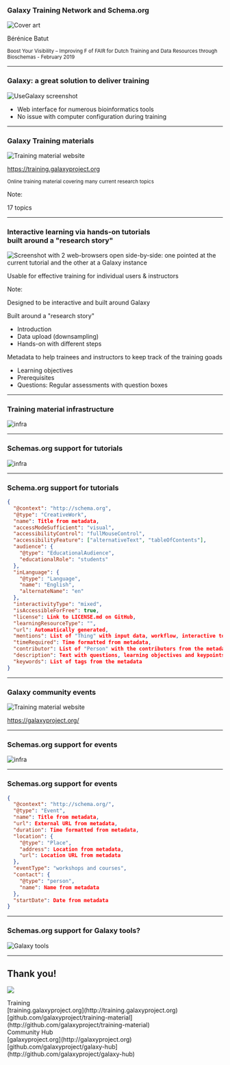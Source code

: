### Galaxy Training Network and Schema.org

![Cover art](images/cover_art.png) <!-- .element width="60%" -->

Bérénice Batut

<small>
Boost Your Visibility – Improving F of FAIR for Dutch Training and Data Resources through Bioschemas - February 2019
</small>

---
### Galaxy: a great solution to deliver training

![UseGalaxy screenshot](images/usegalaxy.png) <!-- .element width="60%" -->

- Web interface for numerous bioinformatics tools
- No issue with computer configuration during training

---
### Galaxy Training materials

![Training material website](images/training_website.png) <!-- .element width="70%" -->

https://training.galaxyproject.org

<small>
Online training material covering many current research topics
</small>

Note:

17 topics

----
### Interactive learning via hands-on tutorials <br>built around a "research story"

![Screenshot with 2 web-browsers open side-by-side: one pointed at the current tutorial and the other at a Galaxy instance](images/interactive_hands_on.svg) <!-- .element width="100%" -->

Usable for effective training for individual users & instructors

Note:

Designed to be interactive and built around Galaxy

Built around a "research story"
- Introduction
- Data upload (downsampling)
- Hands-on with different steps

Metadata to help trainees and instructors to keep track of the training goads
- Learning objectives
- Prerequisites
- Questions: Regular assessments with question boxes

----
### Training material infrastructure 

![infra](images/infra.png) <!-- .element width="100%" -->

----
### Schemas.org support for tutorials

![infra](images/schemas_supper.svg) <!-- .element width="100%" -->

----
### Schema.org support for tutorials

```json
{
  "@context": "http://schema.org",
  "@type": "CreativeWork",
  "name": Title from metadata,
  "accessModeSufficient": "visual",
  "accessibilityControl": "fullMouseControl",
  "accessibilityFeature": ["alternativeText", "tableOfContents"],
  "audience": {
    "@type": "EducationalAudience",
    "educationalRole": "students"
  },
  "inLanguage": {
    "@type": "Language",
    "name": "English",
    "alternateName": "en"
  },
  "interactivityType": "mixed",
  "isAccessibleForFree": true,
  "license": Link to LICENSE.md on GitHub,
  "learningResourceType": "",
  "url": Automatically generated,
  "mentions": List of "Thing" with input data, workflow, interactive tours,
  "timeRequired": Time formatted from metadata,
  "contributor": List of "Person" with the contributors from the metadata,
  "description": Text with questions, learning objectives and keypoints from metadata,
  "keywords": List of tags from the metadata
}
```

---
### Galaxy community events

![Training material website](images/hub_events.png) <!-- .element width="80%" -->

https://galaxyproject.org/

----
### Schemas.org support for events

![infra](images/event_schemas_support.svg) <!-- .element width="100%" -->

----
### Schemas.org support for events

```json
{
  "@context": "http://schema.org/",
  "@type": "Event",
  "name": Title from metadata,
  "url": External URL from metadata, 
  "duration": Time formatted from metadata, 
  "location": {
    "@type": "Place",
    "address": Location from metadata,
    "url": Location URL from metadata
  },
  "eventType": "workshops and courses",
  "contact": {
    "@type": "person",
    "name": Name from metadata
  },
  "startDate": Date from metadata
}
```

---
### Schemas.org support for Galaxy tools?

![Galaxy tools](images/galaxy_tools.png) <!-- .element width="100%" -->

---
## Thank you!

![](images/hall_of_fame.png) <!-- .element width="100%" -->

<div id="left">
<section style="text-align: left;">
Training
<br>
<i class="fa fa-globe"></i> [training.galaxyproject.org](http://training.galaxyproject.org)
<br>
<i class="fa fa-github"></i> [github.com/galaxyproject/training-material](http://github.com/galaxyproject/training-material)
</section>
</div>

<div id="right">
<section style="text-align: left;">
Community Hub
<br>
<i class="fa fa-globe"></i> [galaxyproject.org](http://galaxyproject.org)
<br>
<i class="fa fa-github"></i> [github.com/galaxyproject/galaxy-hub](http://github.com/galaxyproject/galaxy-hub)
</section>
</div>